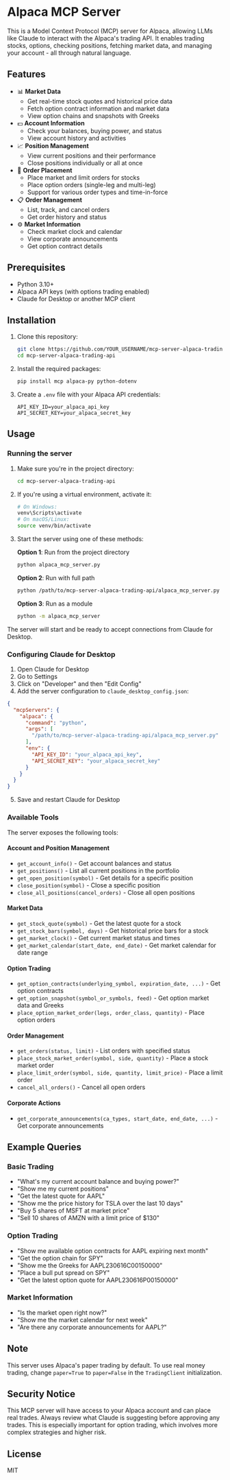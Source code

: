 # Alpaca MCP Server

This is a Model Context Protocol (MCP) server for Alpaca, allowing LLMs like Claude to interact with the Alpaca's trading API. It enables trading stocks, options, checking positions, fetching market data, and managing your account - all through natural language.

## Features

- 📊 **Market Data**
  - Get real-time stock quotes and historical price data
  - Fetch option contract information and market data
  - View option chains and snapshots with Greeks
- 💵 **Account Information**
  - Check your balances, buying power, and status
  - View account history and activities
- 📈 **Position Management**
  - View current positions and their performance
  - Close positions individually or all at once
- 🛒 **Order Placement**
  - Place market and limit orders for stocks
  - Place option orders (single-leg and multi-leg)
  - Support for various order types and time-in-force
- 📋 **Order Management**
  - List, track, and cancel orders
  - Get order history and status
- ⚙️ **Market Information**
  - Check market clock and calendar
  - View corporate announcements
  - Get option contract details

## Prerequisites

- Python 3.10+
- Alpaca API keys (with options trading enabled)
- Claude for Desktop or another MCP client

## Installation

1. Clone this repository:
   ```bash
   git clone https://github.com/YOUR_USERNAME/mcp-server-alpaca-trading-api.git
   cd mcp-server-alpaca-trading-api
   ```

2. Install the required packages:
   ```bash
   pip install mcp alpaca-py python-dotenv
   ```

3. Create a `.env` file with your Alpaca API credentials:
   ```
   API_KEY_ID=your_alpaca_api_key
   API_SECRET_KEY=your_alpaca_secret_key
   ```

## Usage

### Running the server

1. Make sure you're in the project directory:
   ```bash
   cd mcp-server-alpaca-trading-api
   ```

2. If you're using a virtual environment, activate it:
   ```bash
   # On Windows:
   venv\Scripts\activate
   # On macOS/Linux:
   source venv/bin/activate
   ```

3. Start the server using one of these methods:

   **Option 1**: Run from the project directory
   ```bash
   python alpaca_mcp_server.py
   ```

   **Option 2**: Run with full path
   ```bash
   python /path/to/mcp-server-alpaca-trading-api/alpaca_mcp_server.py
   ```

   **Option 3**: Run as a module
   ```bash
   python -m alpaca_mcp_server
   ```

The server will start and be ready to accept connections from Claude for Desktop.

### Configuring Claude for Desktop

1. Open Claude for Desktop
2. Go to Settings
3. Click on "Developer" and then "Edit Config"
4. Add the server configuration to `claude_desktop_config.json`:

```json
{
  "mcpServers": {
    "alpaca": {
      "command": "python",
      "args": [
        "/path/to/mcp-server-alpaca-trading-api/alpaca_mcp_server.py"
      ],
      "env": {
        "API_KEY_ID": "your_alpaca_api_key",
        "API_SECRET_KEY": "your_alpaca_secret_key"
      }
    }
  }
}
```

5. Save and restart Claude for Desktop

### Available Tools

The server exposes the following tools:

#### Account and Position Management
- `get_account_info()` - Get account balances and status
- `get_positions()` - List all current positions in the portfolio
- `get_open_position(symbol)` - Get details for a specific position
- `close_position(symbol)` - Close a specific position
- `close_all_positions(cancel_orders)` - Close all open positions

#### Market Data
- `get_stock_quote(symbol)` - Get the latest quote for a stock
- `get_stock_bars(symbol, days)` - Get historical price bars for a stock
- `get_market_clock()` - Get current market status and times
- `get_market_calendar(start_date, end_date)` - Get market calendar for date range

#### Option Trading
- `get_option_contracts(underlying_symbol, expiration_date, ...)` - Get option contracts
- `get_option_snapshot(symbol_or_symbols, feed)` - Get option market data and Greeks
- `place_option_market_order(legs, order_class, quantity)` - Place option orders

#### Order Management
- `get_orders(status, limit)` - List orders with specified status
- `place_stock_market_order(symbol, side, quantity)` - Place a stock market order
- `place_limit_order(symbol, side, quantity, limit_price)` - Place a limit order
- `cancel_all_orders()` - Cancel all open orders

#### Corporate Actions
- `get_corporate_announcements(ca_types, start_date, end_date, ...)` - Get corporate announcements

## Example Queries

### Basic Trading
- "What's my current account balance and buying power?"
- "Show me my current positions"
- "Get the latest quote for AAPL"
- "Show me the price history for TSLA over the last 10 days"
- "Buy 5 shares of MSFT at market price"
- "Sell 10 shares of AMZN with a limit price of $130"

### Option Trading
- "Show me available option contracts for AAPL expiring next month"
- "Get the option chain for SPY"
- "Show me the Greeks for AAPL230616C00150000"
- "Place a bull put spread on SPY"
- "Get the latest option quote for AAPL230616P00150000"

### Market Information
- "Is the market open right now?"
- "Show me the market calendar for next week"
- "Are there any corporate announcements for AAPL?"

## Note

This server uses Alpaca's paper trading by default. To use real money trading, change `paper=True` to `paper=False` in the `TradingClient` initialization.

## Security Notice

This MCP server will have access to your Alpaca account and can place real trades. Always review what Claude is suggesting before approving any trades. This is especially important for option trading, which involves more complex strategies and higher risk.

## License

MIT
